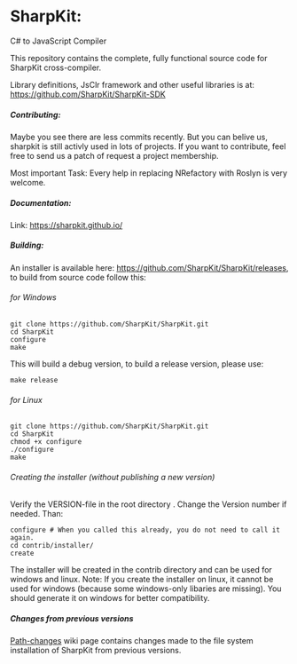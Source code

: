 SharpKit:
========

C# to JavaScript Compiler

This repository contains the complete, fully functional source code for SharpKit cross-compiler.

Library definitions, JsClr framework and other useful libraries is at:
https://github.com/SharpKit/SharpKit-SDK

##### Contributing:
Maybe you see there are less commits recently. But you can belive us, sharpkit is still activly used in lots of projects. If you want to contribute, feel free to send us a patch of request a project membership.

Most important Task: Every help in replacing NRefactory with Roslyn is very welcome.

##### Documentation:
Link: https://sharpkit.github.io/

##### Building:
An installer is available here: https://github.com/SharpKit/SharpKit/releases, to build from source code follow this:

###### for Windows
```
git clone https://github.com/SharpKit/SharpKit.git
cd SharpKit
configure
make
```

This will build a debug version, to build a release version, please use:
```
make release
```

###### for Linux
```
git clone https://github.com/SharpKit/SharpKit.git
cd SharpKit
chmod +x configure
./configure
make
```

###### Creating the installer (without publishing a new version)
Verify the VERSION-file in the root directory . Change the Version number if needed. Than:
```
configure # When you called this already, you do not need to call it again.
cd contrib/installer/
create
```
The installer will be created in the contrib directory and can be used for windows and linux. Note: If you create the installer on linux, it cannot be used for windows (because some windows-only libaries are missing). You should generate it on windows for better compatibility.

##### Changes from previous versions
[Path-changes](../../wiki/Path-changes) wiki page contains changes made to the file system installation of SharpKit from previous versions.
